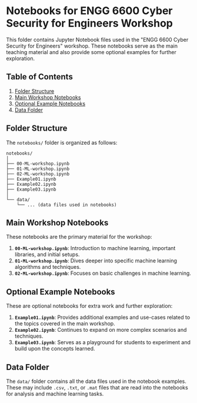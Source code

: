 # Notebooks for ENGG 6600 Cyber Security for Engineers Workshop

This folder contains Jupyter Notebook files used in the "ENGG 6600 Cyber Security for Engineers" workshop. These notebooks serve as the main teaching material and also provide some optional examples for further exploration.

## Table of Contents

1. [Folder Structure](#folder-structure)
2. [Main Workshop Notebooks](#main-workshop-notebooks)
3. [Optional Example Notebooks](#optional-example-notebooks)
4. [Data Folder](#data-folder)

## Folder Structure

The `notebooks/` folder is organized as follows:

```
notebooks/
│
├── 00-ML-workshop.ipynb
├── 01-ML-workshop.ipynb
├── 02-ML-workshop.ipynb
├── Example01.ipynb
├── Example02.ipynb
├── Example03.ipynb
│
└── data/
    └── ... (data files used in notebooks)
```

## Main Workshop Notebooks

These notebooks are the primary material for the workshop:

1. **`00-ML-workshop.ipynb`**: Introduction to machine learning, important libraries, and initial setups.
2. **`01-ML-workshop.ipynb`**: Dives deeper into specific machine learning algorithms and techniques.
3. **`02-ML-workshop.ipynb`**: Focuses on basic challenges in machine learning.

## Optional Example Notebooks

These are optional notebooks for extra work and further exploration:

1. **`Example01.ipynb`**: Provides additional examples and use-cases related to the topics covered in the main workshop.
2. **`Example02.ipynb`**: Continues to expand on more complex scenarios and techniques.
3. **`Example03.ipynb`**: Serves as a playground for students to experiment and build upon the concepts learned.

## Data Folder

The `data/` folder contains all the data files used in the notebook examples. These may include `.csv`, `.txt`, or `.mat` files that are read into the notebooks for analysis and machine learning tasks.

